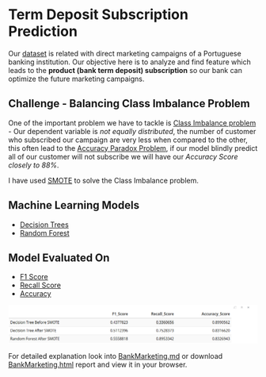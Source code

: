 # Term Deposit Subscription Prediction
Our [dataset](https://archive.ics.uci.edu/ml/datasets/bank+marketing) is related with direct marketing campaigns of a Portuguese banking institution. Our objective here is to analyze and find feature which leads to the **product (bank term deposit) subscription** so our bank can optimize the future marketing campaigns.

## Challenge - Balancing Class Imbalance Problem
One of the important problem we have to tackle is [Class Imbalance problem](http://www.chioka.in/class-imbalance-problem/) - Our dependent variable is *not equally distributed*, the number of customer who subscribed our campaign are very less when compared to the other, this often lead to the [Accuracy Paradox Problem](https://en.wikipedia.org/wiki/Accuracy_paradox), if our model blindly predict all of our customer will not subscribe we will have our *Accuracy Score closely to 88%*.

I have used [SMOTE](https://arxiv.org/pdf/1106.1813.pdf) to solve the Class Imbalance problem.

## Machine Learning Models
- [Decision Trees](https://www.analyticsvidhya.com/blog/2016/04/complete-tutorial-tree-based-modeling-scratch-in-python/)
- [Random Forest](https://www.analyticsvidhya.com/blog/2016/04/complete-tutorial-tree-based-modeling-scratch-in-python/)

## Model Evaluated On
- [F1 Score](https://en.wikipedia.org/wiki/F1_score)
- [Recall Score](https://en.wikipedia.org/wiki/Precision_and_recall)
- [Accuracy](https://en.wikipedia.org/wiki/Precision_and_recall)

![](modelcomp.PNG)

For detailed explanation look into [BankMarketing.md](https://github.com/prabakap/TermDepositSubscriptionPrediction/blob/master/BankMarketing.md) or download [BankMarketing.html](https://github.com/prabakap/TermDepositSubscriptionPrediction/blob/master/BankMarketing.html) report and view it in your browser.
